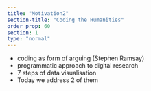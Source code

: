 ```yaml
---
title: "Motivation2"
section-title: "Coding the Humanities"
order_prop: 60
section: 1
type: "normal"
---
```


+ coding as form of arguing (Stephen Ramsay)
+ programmatic approach to digital research
+ 7 steps of data visualisation
+ Today we address 2 of them


